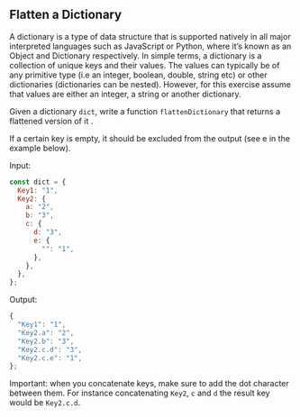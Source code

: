 ## Flatten a Dictionary

A dictionary is a type of data structure that is supported natively in all major interpreted languages such as JavaScript or Python, where it’s known as an Object and Dictionary respectively. In simple terms, a dictionary is a collection of unique keys and their values. The values can typically be of any primitive type (i.e an integer, boolean, double, string etc) or other dictionaries (dictionaries can be nested). However, for this exercise assume that values are either an integer, a string or another dictionary.

Given a dictionary `dict`, write a function `flattenDictionary` that returns a flattened version of it .

If a certain key is empty, it should be excluded from the output (see e in the example below).

Input:

```javascript
const dict = {
  Key1: "1",
  Key2: {
    a: "2",
    b: "3",
    c: {
      d: "3",
      e: {
        "": "1",
      },
    },
  },
};
```

Output:

```javascript
{
  "Key1": "1",
  "Key2.a": "2",
  "Key2.b": "3",
  "Key2.c.d": "3",
  "Key2.c.e": "1",
};
```

Important: when you concatenate keys, make sure to add the dot character between them. For instance concatenating `Key2`, `c` and `d` the result key would be `Key2.c.d`.
